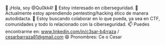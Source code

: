 👋 ¡Hola, soy @Qu0kk4!
👀 Estoy interesado en ciberseguridad.
🌱 Actualmente estoy aprendiendo pentesting/hacking ético de manera autodidacta.
💞️ Estoy buscando colaborar en lo que pueda, ya sea en CTF, comunidades y todo lo relacionado con la ciberseguridad.
📫 Puedes encontrarme en:  www.linkedin.com/in/c3sar-b4rraza / cesarbarraza81@gmail.com
😄 Pronombres: Ce o Cesar
